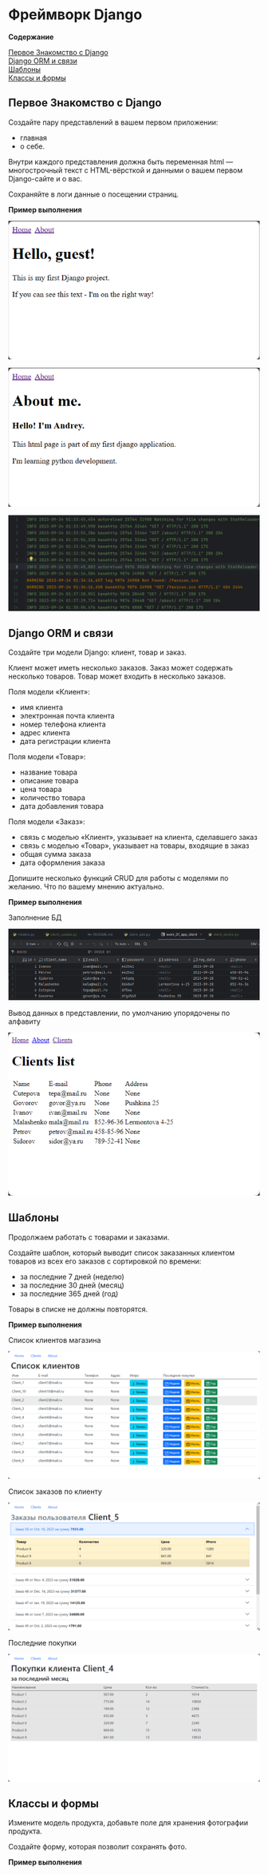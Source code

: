 # Фреймворк Django

**Содержание**

[Первое Знакомство с Django](#первое-знакомство-с-django)<br>
[Django ORM и связи](#django-orm-и-связи)<br>
[Шаблоны](#шаблоны)<br>
[Классы и формы](#классы-и-формы)

## Первое Знакомство с Django

Создайте пару представлений в вашем первом приложении:
- главная
- о себе.

Внутри каждого представления должна быть переменная html — многострочный текст с 
HTML-вёрсткой и данными о вашем первом Django-сайте и о вас.

Сохраняйте в логи данные о посещении страниц.

**Пример выполнения**

![img.png](img_readme/img_01.png)

![img.png](img_readme/img_02.png)

![img.png](img_readme/img_03.png)

## Django ORM и связи

Создайте три модели Django: клиент, товар и заказ.

Клиент может иметь несколько заказов. Заказ может содержать несколько товаров. Товар может входить в несколько заказов.

Поля модели «Клиент»:
- имя клиента
- электронная почта клиента
- номер телефона клиента
- адрес клиента
- дата регистрации клиента

Поля модели «Товар»:
- название товара
- описание товара
- цена товара
- количество товара
- дата добавления товара

Поля модели «Заказ»:
- связь с моделью «Клиент», указывает на клиента, сделавшего заказ
- связь с моделью «Товар», указывает на товары, входящие в заказ
- общая сумма заказа
- дата оформления заказа

Допишите несколько функций CRUD для работы с моделями по желанию. Что по вашему мнению актуально.

**Пример выполнения**

Заполнение БД

![Заполнение БД](img_readme/img_04.png "Заполнение БД")

Вывод данных в представлении, по умолчанию упорядочены по алфавиту

![Вывод списка клиентов](img_readme/img_05.png "Ввод списка клиентов")

## Шаблоны

Продолжаем работать с товарами и заказами.

Создайте шаблон, который выводит список заказанных клиентом товаров из всех его заказов с сортировкой по времени:
- за последние 7 дней (неделю)
- за последние 30 дней (месяц)
- за последние 365 дней (год)

Товары в списке не должны повторятся.

**Пример выполнения**

Список клиентов магазина 

![img.png](img_readme/img_06.png)

Список заказов по клиенту

![img.png](img_readme/img_07.png)

Последние покупки

![img.png](img_readme/img_08.png)

## Классы и формы

Измените модель продукта, добавьте поле для хранения фотографии продукта.

Создайте форму, которая позволит сохранять фото.

**Пример выполнения**